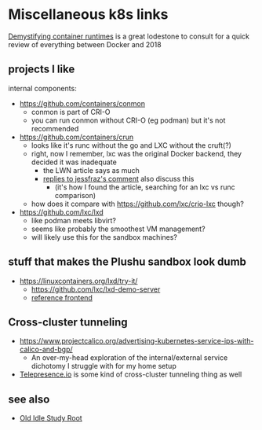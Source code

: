 # Miscellaneous k8s links

[Demystifying container runtimes](https://lwn.net/Articles/741897/) is a great lodestone to consult for a quick review of everything between Docker and 2018

## projects I like

internal components:

- https://github.com/containers/conmon
  - conmon is part of CRI-O
  - you can run conmon without CRI-O (eg podman) but it's not recommended
- https://github.com/containers/crun
  - looks like it's runc without the go and LXC without the cruft(?)
  - right, now I remember, lxc was the original Docker backend, they decided it was inadequate
    - the LWN article says as much
    - [replies to jessfraz's comment](https://lwn.net/Articles/741983/) also discuss this
      - (it's how I found the article, searching for an lxc vs runc comparison)
  - how does it compare with https://github.com/lxc/crio-lxc though?
- https://github.com/lxc/lxd
  - like podman meets libvirt?
  - seems like probably the smoothest VM management?
  - will likely use this for the sandbox machines?

## stuff that makes the Plushu sandbox look dumb

- https://linuxcontainers.org/lxd/try-it/
  - https://github.com/lxc/lxd-demo-server
  - [reference frontend](https://github.com/lxc/linuxcontainers.org/blob/master/content/lxd/try-it.html)

## Cross-cluster tunneling

- https://www.projectcalico.org/advertising-kubernetes-service-ips-with-calico-and-bgp/
  - An over-my-head exploration of the internal/external service dichotomy I struggle with for my home setup
- [Telepresence.io](https://www.telepresence.io/) is some kind of cross-cluster tunneling thing as well

## see also

- [Old Idle Study Root](fe193832-2ffa-4cd4-a458-ec2c73cbe9b3.md)
